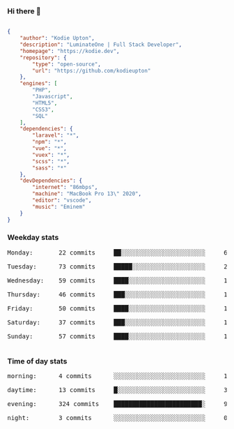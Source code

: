 ### Hi there 👋

```json

{
    "author": "Kodie Upton",
    "description": "LuminateOne | Full Stack Developer",
    "homepage": "https://kodie.dev",
    "repository": {
        "type": "open-source",
        "url": "https://github.com/kodieupton"
    },
    "engines": [
        "PHP",
        "Javascript",
        "HTML5",
        "CSS3",
        "SQL"
    ],
    "dependencies": {
        "laravel": "*",
        "npm": "*",
        "vue": "*",
        "vuex": "*",
        "scss": "*",
        "sass": "*"
    },
    "devDependencies": {
        "internet": "86mbps",
        "machine": "MacBook Pro 13\" 2020",
        "editor": "vscode",
        "music": "Eminem"
    }
}

```

<!-- GITHUB STATS START -->
### Weekday stats
<pre>Monday:       22 commits     ██░░░░░░░░░░░░░░░░░░░░░░░     6.40%

Tuesday:      73 commits     █████░░░░░░░░░░░░░░░░░░░░     21.22%

Wednesday:    59 commits     ████░░░░░░░░░░░░░░░░░░░░░     17.15%

Thursday:     46 commits     ███░░░░░░░░░░░░░░░░░░░░░░     13.37%

Friday:       50 commits     ████░░░░░░░░░░░░░░░░░░░░░     14.53%

Saturday:     37 commits     ███░░░░░░░░░░░░░░░░░░░░░░     10.76%

Sunday:       57 commits     ████░░░░░░░░░░░░░░░░░░░░░     16.57%

</pre>


 ### Time of day stats
<pre>morning:      4 commits      ░░░░░░░░░░░░░░░░░░░░░░░░░     1.16%

daytime:      13 commits     █░░░░░░░░░░░░░░░░░░░░░░░░     3.78%

evening:      324 commits    ████████████████████████░     94.19%

night:        3 commits      ░░░░░░░░░░░░░░░░░░░░░░░░░     0.87%

</pre><!-- GITHUB STATS END -->
